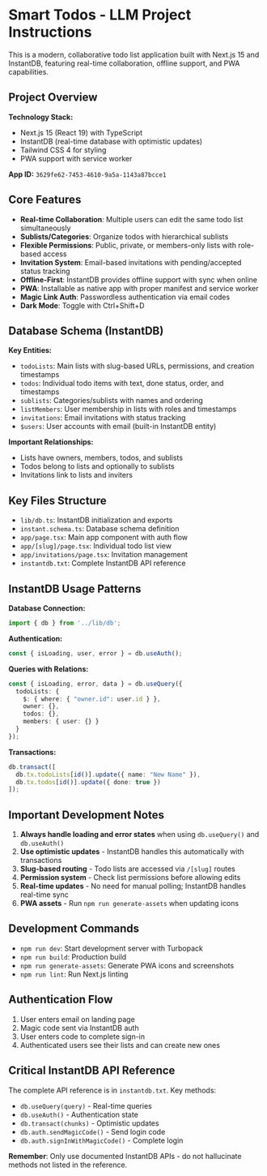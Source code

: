 # Smart Todos - LLM Project Instructions

This is a modern, collaborative todo list application built with Next.js 15 and InstantDB, featuring real-time collaboration, offline support, and PWA capabilities.

## Project Overview

**Technology Stack:**
- Next.js 15 (React 19) with TypeScript
- InstantDB (real-time database with optimistic updates)
- Tailwind CSS 4 for styling
- PWA support with service worker

**App ID:** `3629fe62-7453-4610-9a5a-1143a87bcce1`

## Core Features

- **Real-time Collaboration**: Multiple users can edit the same todo list simultaneously
- **Sublists/Categories**: Organize todos with hierarchical sublists
- **Flexible Permissions**: Public, private, or members-only lists with role-based access
- **Invitation System**: Email-based invitations with pending/accepted status tracking
- **Offline-First**: InstantDB provides offline support with sync when online
- **PWA**: Installable as native app with proper manifest and service worker
- **Magic Link Auth**: Passwordless authentication via email codes
- **Dark Mode**: Toggle with Ctrl+Shift+D

## Database Schema (InstantDB)

**Key Entities:**
- `todoLists`: Main lists with slug-based URLs, permissions, and creation timestamps
- `todos`: Individual todo items with text, done status, order, and timestamps
- `sublists`: Categories/sublists with names and ordering
- `listMembers`: User membership in lists with roles and timestamps
- `invitations`: Email invitations with status tracking
- `$users`: User accounts with email (built-in InstantDB entity)

**Important Relationships:**
- Lists have owners, members, todos, and sublists
- Todos belong to lists and optionally to sublists
- Invitations link to lists and inviters

## Key Files Structure

- `lib/db.ts`: InstantDB initialization and exports
- `instant.schema.ts`: Database schema definition
- `app/page.tsx`: Main app component with auth flow
- `app/[slug]/page.tsx`: Individual todo list view
- `app/invitations/page.tsx`: Invitation management
- `instantdb.txt`: Complete InstantDB API reference

## InstantDB Usage Patterns

**Database Connection:**
```typescript
import { db } from '../lib/db';
```

**Authentication:**
```typescript
const { isLoading, user, error } = db.useAuth();
```

**Queries with Relations:**
```typescript
const { isLoading, error, data } = db.useQuery({
  todoLists: {
    $: { where: { "owner.id": user.id } },
    owner: {},
    todos: {},
    members: { user: {} }
  }
});
```

**Transactions:**
```typescript
db.transact([
  db.tx.todoLists[id()].update({ name: "New Name" }),
  db.tx.todos[id()].update({ done: true })
]);
```

## Important Development Notes

1. **Always handle loading and error states** when using `db.useQuery()` and `db.useAuth()`
2. **Use optimistic updates** - InstantDB handles this automatically with transactions
3. **Slug-based routing** - Todo lists are accessed via `/[slug]` routes
4. **Permission system** - Check list permissions before allowing edits
5. **Real-time updates** - No need for manual polling; InstantDB handles real-time sync
6. **PWA assets** - Run `npm run generate-assets` when updating icons

## Development Commands

- `npm run dev`: Start development server with Turbopack
- `npm run build`: Production build
- `npm run generate-assets`: Generate PWA icons and screenshots
- `npm run lint`: Run Next.js linting

## Authentication Flow

1. User enters email on landing page
2. Magic code sent via InstantDB auth
3. User enters code to complete sign-in
4. Authenticated users see their lists and can create new ones

## Critical InstantDB API Reference

The complete API reference is in `instantdb.txt`. Key methods:
- `db.useQuery(query)` - Real-time queries
- `db.useAuth()` - Authentication state
- `db.transact(chunks)` - Optimistic updates
- `db.auth.sendMagicCode()` - Send login code
- `db.auth.signInWithMagicCode()` - Complete login

**Remember**: Only use documented InstantDB APIs - do not hallucinate methods not listed in the reference.